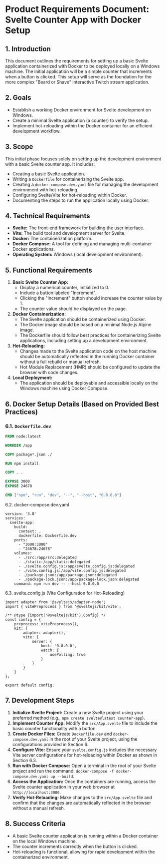 # Product Requirements Document: Svelte Counter App with Docker Setup

## 1. Introduction

This document outlines the requirements for setting up a basic Svelte application containerized with Docker to be deployed locally on a Windows machine. The initial application will be a simple counter that increments when a button is clicked. This setup will serve as the foundation for the more complex "Beard or Shave" interactive Twitch stream application.

## 2. Goals

* Establish a working Docker environment for Svelte development on Windows.
* Create a minimal Svelte application (a counter) to verify the setup.
* Implement hot-reloading within the Docker container for an efficient development workflow.

## 3. Scope

This initial phase focuses solely on setting up the development environment with a basic Svelte counter app. It includes:

* Creating a basic Svelte application.
* Writing a `Dockerfile` for containerizing the Svelte app.
* Creating a `docker-compose.dev.yaml` file for managing the development environment with hot-reloading.
* Configuring Svelte/Vite for hot-reloading within Docker.
* Documenting the steps to run the application locally using Docker.

## 4. Technical Requirements

* **Svelte:** The front-end framework for building the user interface.
* **Vite:** The build tool and development server for Svelte.
* **Docker:** The containerization platform.
* **Docker Compose:** A tool for defining and managing multi-container Docker applications.
* **Operating System:** Windows (local development environment).

## 5. Functional Requirements

1.  **Basic Svelte Counter App:**
    * Display a numerical counter, initialized to 0.
    * Include a button labeled "Increment".
    * Clicking the "Increment" button should increase the counter value by 1.
    * The counter value should be displayed on the page.
2.  **Docker Containerization:**
    * The Svelte application should be containerized using Docker.
    * The Docker image should be based on a minimal Node.js Alpine image.
    * The Dockerfile should follow best practices for containerizing Svelte applications, including setting up a development environment.
3.  **Hot-Reloading:**
    * Changes made to the Svelte application code on the host machine should be automatically reflected in the running Docker container without a full rebuild or manual refresh.
    * Hot Module Replacement (HMR) should be configured to update the browser with code changes.
4.  **Local Deployment:**
    * The application should be deployable and accessible locally on the Windows machine using Docker Compose.

## 6. Docker Setup Details (Based on Provided Best Practices)

### 6.1. `Dockerfile.dev`

```dockerfile
FROM node:latest

WORKDIR /app

COPY package*.json ./

RUN npm install

COPY . .

EXPOSE 3000
EXPOSE 24678

CMD ["npm", "run", "dev", "--", "--host", "0.0.0.0"]
```

6.2. docker-compose.dev.yaml
```
version: '3.8'
services:
  svelte-app:
    build:
      context: .
      dockerfile: Dockerfile.dev
    ports:
      - "3000:3000"
      - "24678:24678"
    volumes:
      - ./src:/app/src:delegated
      - ./static:/app/static:delegated
      - ./svelte.config.js:/app/svelte.config.js:delegated
      - ./vite.config.js:/app/vite.config.js:delegated
      - ./package.json:/app/package.json:delegated
      - ./package-lock.json:/app/package-lock.json:delegated
    command: npm run dev -- --host 0.0.0.0

```

6.3. svelte.config.js (Vite Configuration for Hot-Reloading)
```
import adapter from '@sveltejs/adapter-node';
import { vitePreprocess } from '@sveltejs/kit/vite';

/** @type {import('@sveltejs/kit').Config} */
const config = {
    preprocess: vitePreprocess(),
    kit: {
        adapter: adapter(),
        vite: {
            server: {
                host: '0.0.0.0',
                watch: {
                    usePolling: true
                }
            }
        }
    }
};

export default config;
```

## 7. Development Steps

1.  **Initialize Svelte Project:** Create a new Svelte project using your preferred method (e.g., `npm create svelte@latest counter-app`).
2.  **Implement Counter App:** Modify the `src/App.svelte` file to include the basic counter functionality with a button.
3.  **Create Docker Files:** Create `Dockerfile.dev` and `docker-compose.dev.yaml` in the root of your Svelte project, using the configurations provided in Section 6.
4.  **Configure Vite:** Ensure your `svelte.config.js` includes the necessary Vite server configurations for hot-reloading within Docker as shown in Section 6.3.
5.  **Run with Docker Compose:** Open a terminal in the root of your Svelte project and run the command: `docker-compose -f docker-compose.dev.yaml up --build`.
6.  **Access the Application:** Once the containers are running, access the Svelte counter application in your web browser at `http://localhost:3000`.
7.  **Verify Hot-Reloading:** Make changes to the `src/App.svelte` file and confirm that the changes are automatically reflected in the browser without a manual refresh.

## 8. Success Criteria

* A basic Svelte counter application is running within a Docker container on the local Windows machine.
* The counter increments correctly when the button is clicked.
* Hot-reloading is functional, allowing for rapid development within the containerized environment.
